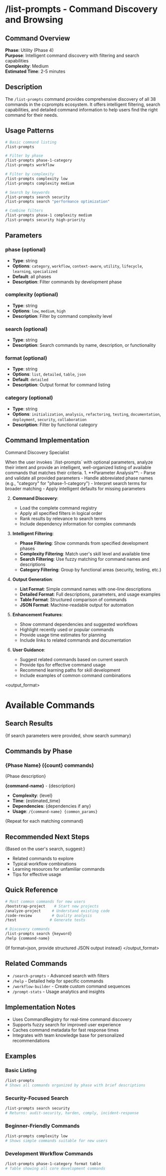 # /list-prompts - Command Discovery and Browsing

## Command Overview
**Phase**: Utility (Phase 4)  
**Purpose**: Intelligent command discovery with filtering and search capabilities  
**Complexity**: Medium  
**Estimated Time**: 2-5 minutes  

## Description
The `/list-prompts` command provides comprehensive discovery of all 38 commands in the ccprompts ecosystem. It offers intelligent filtering, search capabilities, and detailed command information to help users find the right command for their needs.

## Usage Patterns
```bash
# Basic command listing
/list-prompts

# Filter by phase
/list-prompts phase-1-category
/list-prompts workflow

# Filter by complexity
/list-prompts complexity low
/list-prompts complexity medium

# Search by keywords
/list-prompts search security
/list-prompts search "performance optimization"

# Combine filters
/list-prompts phase-1 complexity medium
/list-prompts security high-priority
```

## Parameters

### phase (optional)
- **Type**: string
- **Options**: `category`, `workflow`, `context-aware`, `utility`, `lifecycle`, `learning`, `specialized`
- **Default**: all phases
- **Description**: Filter commands by development phase

### complexity (optional)
- **Type**: string  
- **Options**: `low`, `medium`, `high`
- **Description**: Filter by command complexity level

### search (optional)
- **Type**: string
- **Description**: Search commands by name, description, or functionality

### format (optional)
- **Type**: string
- **Options**: `list`, `detailed`, `table`, `json`
- **Default**: `detailed`
- **Description**: Output format for command listing

### category (optional)
- **Type**: string
- **Options**: `initialization`, `analysis`, `refactoring`, `testing`, `documentation`, `deployment`, `security`, `collaboration`
- **Description**: Filter by functional category

## Command Implementation

<role>Command Discovery Specialist</role>

<activation>
When the user invokes `/list-prompts` with optional parameters, analyze their intent and provide an intelligent, well-organized listing of available commands that matches their criteria.
</activation>

<instructions>
1. **Parameter Analysis**:
   - Parse and validate all provided parameters
   - Handle abbreviated phase names (e.g., "category" for "phase-1-category")
   - Interpret search terms for broader matching
   - Apply intelligent defaults for missing parameters

2. **Command Discovery**:
   - Load the complete command registry
   - Apply all specified filters in logical order
   - Rank results by relevance to search terms
   - Include dependency information for complex commands

3. **Intelligent Filtering**:
   - **Phase Filtering**: Show commands from specified development phases
   - **Complexity Filtering**: Match user's skill level and available time
   - **Search Filtering**: Use fuzzy matching for command names and descriptions
   - **Category Filtering**: Group by functional areas (security, testing, etc.)

4. **Output Generation**:
   - **List Format**: Simple command names with one-line descriptions
   - **Detailed Format**: Full descriptions, parameters, and usage examples
   - **Table Format**: Structured comparison of commands
   - **JSON Format**: Machine-readable output for automation

5. **Enhancement Features**:
   - Show command dependencies and suggested workflows
   - Highlight recently used or popular commands
   - Provide usage time estimates for planning
   - Include links to related commands and documentation

6. **User Guidance**:
   - Suggest related commands based on current search
   - Provide tips for effective command usage
   - Recommend learning paths for skill development
   - Include examples of common command combinations
</instructions>

<output_format>
# Available Commands

## Search Results
{If search parameters were provided, show search summary}

## Commands by Phase

### {Phase Name} ({count} commands)
{Phase description}

**{command-name}** - {description}
- **Complexity**: {level}
- **Time**: {estimated_time}
- **Dependencies**: {dependencies if any}
- **Usage**: `/{command-name} {common_params}`

{Repeat for each matching command}

## Recommended Next Steps
{Based on the user's search, suggest:}
- Related commands to explore
- Typical workflow combinations
- Learning resources for unfamiliar commands
- Tips for effective usage

## Quick Reference
```bash
# Most common commands for new users
/bootstrap-project    # Start new projects
/analyze-project     # Understand existing code
/code-review         # Quality analysis
/test               # Generate tests

# Discovery commands
/list-prompts search {keyword}
/help {command-name}
```

{If format=json, provide structured JSON output instead}
</output_format>

## Related Commands
- `/search-prompts` - Advanced search with filters
- `/help` - Detailed help for specific commands
- `/workflow-builder` - Create custom command sequences
- `/prompt-stats` - Usage analytics and insights

## Implementation Notes
- Uses CommandRegistry for real-time command discovery
- Supports fuzzy search for improved user experience
- Caches command metadata for fast response times
- Integrates with team knowledge base for personalized recommendations

## Examples

### Basic Listing
```bash
/list-prompts
# Shows all commands organized by phase with brief descriptions
```

### Security-Focused Search
```bash
/list-prompts search security
# Returns: audit-security, harden, comply, incident-response
```

### Beginner-Friendly Commands
```bash
/list-prompts complexity low
# Shows simple commands suitable for new users
```

### Development Workflow Commands
```bash
/list-prompts phase-1-category format table
# Table showing all core development commands
```